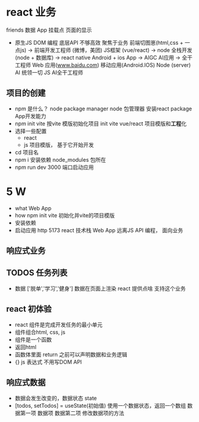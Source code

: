 # react 业务
friends 数据
App
挂载点
页面的显示
- 原生JS
  DOM 编程
  底层API 不够高效
  聚焦于业务
  前端切图崽(html,css + 一点js) -> 前端开发工程师 (微博，美团) JS框架 (vue/react) -> node 全栈开发 (node + 数据库) -> react native Android + ios App -> AIGC AI应用 -> 全干工程师
  Web 应用(www.baidu.com)  移动应用(Android.IOS)
  Node (server) AI 统领一切 JS AI全干工程师

## **项目**的创建
- npm 是什么？ node package manager
  node 包管理器 安装react package App开发能力
- npm init vite
  按vite 模版初始化项目 init
  vite vue/react 项目模版和**工程**化
- 选择一些配置
  - react
  - js
  项目模版， 基于它开始开发
- cd 项目名
- npm i  安装依赖
  node_modules 包所在
- npm run dev
  3000 端口启动应用

# 5 W
- what Web App
- how npm init vite 初始化并vite的项目模版
- 安装依赖
- 启动应用 http 5173  react 技术栈 Web App
远离JS API 编程， 面向业务
## 响应式业务
## TODOS 任务列表
  - 数据 ['脱单','学习','健身']
    数据在页面上渲染  react 提供点啥 支持这个业务

## react 初体验
- react 组件是完成开发任务的最小单元
- 组件组合html, css, js
- 组件是一个函数
- 返回html 
- 函数体里面 return 之前可以声明数据和业务逻辑
- {}  js 表达式  不用写DOM API

## 响应式数据
- 数据会发生改变的，数据状态 state
- [todos, setTodos] = useState(初始值) 使用一个数据状态，返回一个数组
  数据第一项 数据项
  数据第二项 修改数据项的方法